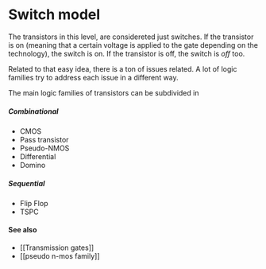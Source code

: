 # Switch model
The transistors in this level, are considereted just switches. 
If the transistor is on (meaning that a certain voltage is applied to the gate depending on the technology), the switch is on. 
If the transistor is off, the switch is *off*  too.

Related to that easy idea, there is a ton of issues related. A lot of logic families try to address each issue in a different way.

The main logic families of transistors can be subdivided in
##### Combinational
- CMOS 
- Pass transistor
- Pseudo-NMOS
- Differential
- Domino
##### Sequential
- Flip Flop
- TSPC


#### See also
- [[Transmission gates]]
- [[pseudo n-mos family]]



